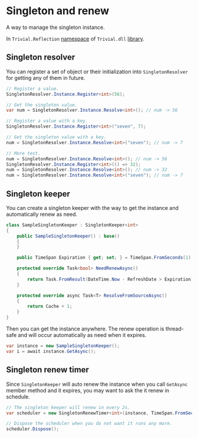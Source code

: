 # Singleton and renew

A way to manage the singleton instance.

In `Trivial.Reflection` [namespace](./README) of `Trivial.dll` [library](../README).

## Singleton resolver

You can register a set of object or their initialization into `SingletonResolver` for getting any of them in future.

```csharp
// Register a value.
SingletonResolver.Instance.Register<int>(56);

// Get the singleton value.
var num = SingletonResolver.Instance.Resolve<int>(); // num -> 56

// Register a value with a key.
SingletonResolver.Instance.Register<int>("seven", 7);

// Get the singleton value with a key.
num = SingletonResolver.Instance.Resolve<int>("seven"); // num -> 7

// More test.
num = SingletonResolver.Instance.Resolve<int>(); // num -> 56
SingletonResolver.Instance.Register<int>(() => 32);
num = SingletonResolver.Instance.Resolve<int>(); // num -> 32
num = SingletonResolver.Instance.Resolve<int>("seven"); // num -> 7
```

## Singleton keeper

You can create a singleton keeper with the way to get the instance and automatically renew as need.

```csharp
class SampleSingletonKeeper : SingletonKeeper<int>
{
    public SampleSingletonKeeper() : base()
    {
    }

    public TimeSpan Expiration { get; set; } = TimeSpan.FromSeconds(1);

    protected override Task<bool> NeedRenewAsync()
    {
        return Task.FromResult(DateTime.Now - RefreshDate > Expiration);
    }

    protected override async Task<T> ResolveFromSourceAsync()
    {
        return Cache + 1;
    }
}
```

Then you can get the instance anywhere. The renew operation is thread-safe and will occur automatically as need when it expires.

```csharp
var instance = new SampleSingletonKeeper();
var i = await instance.GetAsync();
```

## Singleton renew timer

Since `SingletonKeeper` will auto renew the instance when you call `GetAsync` member method and it expires, you may want to ask the it renew in schedule.

```csharp
// The singleton keeper will renew in every 2s.
var scheduler = new SingletonRenewTimer<int>(instance, TimeSpan.FromSeconds(2)))

// Dispose the scheduler when you do not want it runs any more.
scheduler.Dispose();
```
